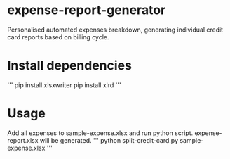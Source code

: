 # expense-report-generator
Personalised automated expenses breakdown, generating individual credit card reports based on billing cycle. 

# Install dependencies
'''
pip install xlsxwriter
pip install xlrd
'''

# Usage
Add all expenses to sample-expense.xlsx and run python script. expense-report.xlsx will be generated.
'''
python split-credit-card.py sample-expense.xlsx
'''


